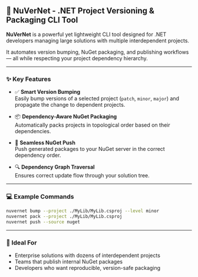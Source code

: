 ## 🔧 NuVerNet - .NET Project Versioning & Packaging CLI Tool

**NuVerNet** is a powerful yet lightweight CLI tool designed for .NET developers managing large solutions with multiple interdependent projects.

It automates version bumping, NuGet packaging, and publishing workflows — all while respecting your project dependency hierarchy.

---

### ✨ Key Features

- ✅ **Smart Version Bumping**  
  Easily bump versions of a selected project (`patch`, `minor`, `major`) and propagate the change to dependent projects.

- 📦 **Dependency-Aware NuGet Packaging**  
  Automatically packs projects in topological order based on their dependencies.

- 🚀 **Seamless NuGet Push**  
  Push generated packages to your NuGet server in the correct dependency order.

- 🔍 **Dependency Graph Traversal**  
  Ensures correct update flow through your solution tree.

---

### 💻 Example Commands

```bash
nuvernet bump --project ./MyLib/MyLib.csproj --level minor
nuvernet pack --project ./MyLib/MyLib.csproj
nuvernet push --source nuget
```

---

### 🧹 Ideal For

- Enterprise solutions with dozens of interdependent projects
- Teams that publish internal NuGet packages
- Developers who want reproducible, version-safe packaging
